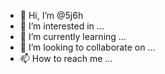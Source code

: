 - 👋 Hi, I’m @5j6h
- 👀 I’m interested in ...
- 🌱 I’m currently learning ...
- 💞️ I’m looking to collaborate on ...
- 📫 How to reach me ...

<!---
5j6h/5j6h is a ✨ special ✨ repository because its `README.md` (this file) appears on your GitHub profile.
You can click the Preview link to take a look at your changes.
--->
